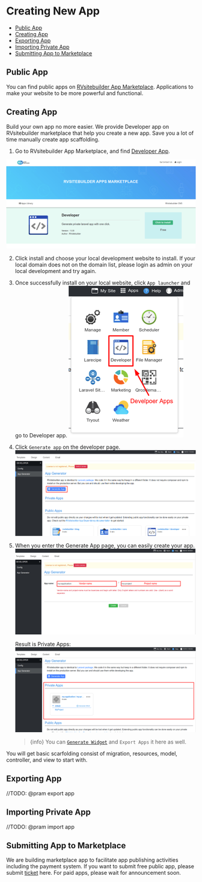 # Creating New App

- [Public App](#public-app)
- [Creating App](#creating-app)
- [Exporting App](#exporting-app)
- [Importing Private App](#importing-private-app)
- [Submitting App to Marketplace](#submitting-app-to-marketplace)

## Public App

You can find public apps on [RVsitebuilder App Marketplace](https://apps.rvsitebuilder.com/). Applications to make your website to be more powerful and functional.

## Creating App

Build your own app no more easier. We provide Developer app on RVsitebuilder marketplace that help you create a new app. Save you a lot of time manually create app scaffolding.

1. Go to RVsitebuilder App Marketplace, and find [Developer App](https://apps.rvsitebuilder.com/developer).

![RVsitebuilder App Marketplace](images/createnewapp/developerapp-Marketplace.png)

2. Click install and choose your local development website to install. If your local domain does not on the domain list, please login as admin on your local development and try again.

3. Once successfully install on your local website, click `App launcher` and go to Developer app.
   ![App launcher](images/createnewapp/developerapp.png)

4. Click `Generate app` on the developer page.
   ![Generate Apps](images/createnewapp/developerapp-generateapp.png)

5. When you enter the Generate App page, you can easily create your app.
   ![Generate Apps](images/createnewapp/developerapp-generateapp2.png)

   Result is Private Apps:
   ![Generate Apps](images/createnewapp/developerapp-generateapp3.png)

   > {info} You can <a href="rvsitebuilder-widget.md" target="_blank">`Generate Widget`</a> and `Export Apps` it here as well.

You will get basic scarfolding consist of migration, resources, model, controller, and view to start with.

## Exporting App

//TODO: @pram export app

## Importing Private App

//TODO: @pram import app

## Submitting App to Marketplace

We are building marketplace app to facilitate app publishing activities including the payment system. If you want to submit free public app, please submit [ticket](https://rvglobalsoft.com/tickets/new&deptId=5) here. For paid apps, please wait for announcement soon.
